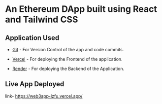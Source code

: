 # An Ethereum DApp built using React and Tailwind CSS








## Application Used

- [Git](https://git-scm.com/) - For Version Control of the app and code commits.

- [Vercel](https://vercel.com/) - For deploying the Frontend of the application.

- [Render](https://render.com/) - For deploying the Backend of the Application.

## Live App Deployed 

link- https://web3app-lzfu.vercel.app/


